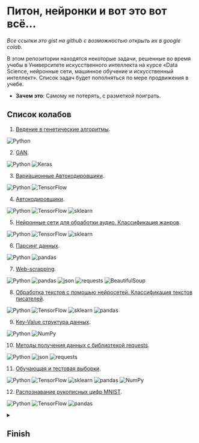 <!--
  <<< Author notes: Header of the course >>>
  Include a 1280×640 image, course title in sentence case, and a concise description in emphasis.
  In your repository settings: enable template repository, add your 1280×640 social image, auto delete head branches.
  Add your open source license, GitHub uses Creative Commons Attribution 4.0 International.
-->

# Питон, нейронки и вот это вот всё...
_Все ссылки это gist на github с возможностью открыть их в google colab._

<!--
  <<< Author notes: Start of the course >>>
  Include start button, a note about Actions minutes,
  and tell the learner why they should take the course.
  Each step should be wrapped in <details>/<summary>, with an `id` set.
  The start <details> should have `open` as well.
  Do not use quotes on the <details> tag attributes.
-->

<!--step0-->

В этом репозитории находятся некоторые задачи, решенные  во  время учебы в Университете искусственного интеллекта на курсе «Data Science, нейронные сети, машинное обучение и искусственный интеллект».
Список задач будет пополняться по мере продвижения в учебе.

- **Зачем это**: Самому не потерять, с разметкой поиграть.

## Список колабов

 1.  [Ведение в генетические алгоритмы](https://gist.github.com/PlumNoseBear/c6b5d3a2827673a541fb8b5a82de707c).

![Python](https://img.shields.io/badge/-Python-090909?style=for-the-badge&logo=Python&logoColor=47C5FB)

 2.  [GAN](https://gist.github.com/PlumNoseBear/c92bbf46cd3f86d77b5c38d63340eb04).

![Python](https://img.shields.io/badge/-Python-090909?style=for-the-badge&logo=Python&logoColor=47C5FB)
![Keras](https://img.shields.io/badge/-Keras-090909?style=for-the-badge&logo=keras&logoColor=#CF0000)

 3.  [Вариационные Автокодировщики](https://gist.github.com/PlumNoseBear/351d4a561c33e7fe34f5a498ad0e7281).

![Python](https://img.shields.io/badge/-Python-090909?style=for-the-badge&logo=Python&logoColor=47C5FB)
![TensorFlow](https://img.shields.io/badge/-TensorFlow-090909?style=for-the-badge&logo=tensorflow&logoColor=F88C00)

 4.  [Автокодировщики](https://gist.github.com/PlumNoseBear/aad55719e18e622d3a52b56a045560c4).

![Python](https://img.shields.io/badge/-Python-090909?style=for-the-badge&logo=Python&logoColor=47C5FB)
![TensorFlow](https://img.shields.io/badge/-TensorFlow-090909?style=for-the-badge&logo=tensorflow&logoColor=F88C00)
![sklearn](https://img.shields.io/badge/-sklearn-090909?style=for-the-badge&logo=sklearn&logoColor=F88C00)

 5.  [Нейронные сети для обработки аудио. Классификация жанров](https://gist.github.com/PlumNoseBear/3e298117c8a3f9ef0f2ffd98e65eb96b).

![Python](https://img.shields.io/badge/-Python-090909?style=for-the-badge&logo=Python&logoColor=47C5FB)
![TensorFlow](https://img.shields.io/badge/-TensorFlow-090909?style=for-the-badge&logo=tensorflow&logoColor=F88C00)
![sklearn](https://img.shields.io/badge/-sklearn-090909?style=for-the-badge&logo=sklearn&logoColor=F88C00)

 6.  [Парсинг данных](https://gist.github.com/PlumNoseBear/04c69f61ad24462cfd6a3b6e2a8406bf).

![Python](https://img.shields.io/badge/-Python-090909?style=for-the-badge&logo=Python&logoColor=47C5FB)
![pandas](https://img.shields.io/badge/-pandas-090909?style=for-the-badge&logo=pandas&logoColor=F88C00)

 7.  [Web-scrapping](https://gist.github.com/PlumNoseBear/724489831b391614bb3f911aded67630).

![Python](https://img.shields.io/badge/-Python-090909?style=for-the-badge&logo=Python&logoColor=47C5FB)
![pandas](https://img.shields.io/badge/-pandas-090909?style=for-the-badge&logo=pandas&logoColor=F88C00)
![json](https://img.shields.io/badge/-json-090909?style=for-the-badge&logo=json&logoColor=F88C00)
![requests](https://img.shields.io/badge/-requests-090909?style=for-the-badge&logo=requests&logoColor=F88C00)
![BeautifulSoup](https://img.shields.io/badge/-BeautifulSoup-090909?style=for-the-badge&logo=BeautifulSoup&logoColor=F88C00)

 8.  [Обработка текстов с помощью нейросетей. Классификация текстов писателей](https://gist.github.com/PlumNoseBear/787538c12798b8524fa2fd9fd02884fa).

![Python](https://img.shields.io/badge/-Python-090909?style=for-the-badge&logo=Python&logoColor=47C5FB)
![TensorFlow](https://img.shields.io/badge/-TensorFlow-090909?style=for-the-badge&logo=tensorflow&logoColor=F88C00)
![sklearn](https://img.shields.io/badge/-sklearn-090909?style=for-the-badge&logo=sklearn&logoColor=F88C00)
![pandas](https://img.shields.io/badge/-pandas-090909?style=for-the-badge&logo=pandas&logoColor=F88C00)

 9.  [Key-Value структура данных](https://gist.github.com/PlumNoseBear/b04f59af69db30886c651f88f42e8f06).

![Python](https://img.shields.io/badge/-Python-090909?style=for-the-badge&logo=Python&logoColor=47C5FB)
![NumPy](https://img.shields.io/badge/-NumPy-090909?style=for-the-badge&logo=NumPy&logoColor=F88C00)

10.  [Методы получения данных  с библиотекой requests](https://gist.github.com/PlumNoseBear/d92b02ee3336cd74de8cf5b96844d39f).

![Python](https://img.shields.io/badge/-Python-090909?style=for-the-badge&logo=Python&logoColor=47C5FB)
![json](https://img.shields.io/badge/-json-090909?style=for-the-badge&logo=json&logoColor=F88C00)
![requests](https://img.shields.io/badge/-requests-090909?style=for-the-badge&logo=requests&logoColor=F88C00)

11.  [Обучающая и тестовая выборки](https://gist.github.com/PlumNoseBear/513c5ad355f628bc35218078f44edba5).

![Python](https://img.shields.io/badge/-Python-090909?style=for-the-badge&logo=Python&logoColor=47C5FB)
![TensorFlow](https://img.shields.io/badge/-TensorFlow-090909?style=for-the-badge&logo=tensorflow&logoColor=F88C00)
![sklearn](https://img.shields.io/badge/-sklearn-090909?style=for-the-badge&logo=sklearn&logoColor=F88C00)
![pandas](https://img.shields.io/badge/-pandas-090909?style=for-the-badge&logo=pandas&logoColor=F88C00)
![NumPy](https://img.shields.io/badge/-NumPy-090909?style=for-the-badge&logo=NumPy&logoColor=F88C00)


12.  [Распознавание рукописных цифр MNIST](https://gist.github.com/PlumNoseBear/a7c9168c46278a85b4e40f1df47309d1).

![Python](https://img.shields.io/badge/-Python-090909?style=for-the-badge&logo=Python&logoColor=47C5FB)
![TensorFlow](https://img.shields.io/badge/-TensorFlow-090909?style=for-the-badge&logo=tensorflow&logoColor=F88C00)
![pandas](https://img.shields.io/badge/-pandas-090909?style=for-the-badge&logo=pandas&logoColor=F88C00)

<!--endstep0-->
<!--
  <<< Author notes: Step 1 >>>
  Choose 3-5 steps for your course.
  The first step is always the hardest, so pick something easy!
  Link to docs.github.com for further explanations.
  Encourage users to open new tabs for steps!
-->


<details id=X>
<summary><h2>Finish</h2></summary>

### Где-то в июле

</details>

<!--
  <<< Author notes: Footer >>>
  Add a link to get support, GitHub status page, code of conduct, license link.
-->



